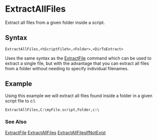 # ExtractAllFiles #

Extract all files from a given folder inside a script.

## Syntax ##
```
ExtractAllFiles,<%ScriptFile%>,<Folder>,<DirToExtract> 
```

Uses the same syntax as the [ExtractFile](extractfile.md) command which can be used to extract a single file, but with the advantage that you can extract all files from a folder without needing to specify individual filenames.

## Example ##
Using this example we will extract all files found inside a folder in a given script file to c:\
```
ExtractAllFiles,C:\myFile.script,Folder,c:\ 
```

### See Also ###
[ExtractFile](extractfile.md)
[ExtractAllFiles](extractallfiles.md)
[ExtractAllFilesIfNotExist](extractallfilesifnotexist.md)